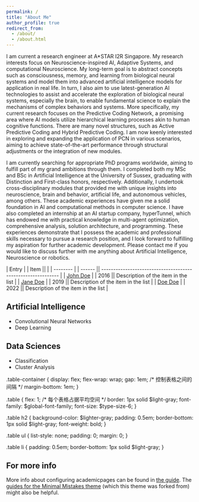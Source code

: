 ```yaml
---
permalink: /
title: "About Me"
author_profile: true
redirect_from: 
  - /about/
  - /about.html
---
```


I am current a research engineer at A*STAR I2R Singapore. My research interests focus on Neuroscience-inspired AI, Adaptive Systems, and computational Neuroscience. My long-term goal is to abstract concepts such as consciousness, memory, and learning from biological neural systems and model them into advanced artificial intelligence models for application in real life. In turn, I also aim to use latest-generation AI technologies to assist and accelerate the exploration of biological neural systems, especially the brain, to enable fundamental science to explain the mechanisms of complex behaviors and systems. More specifically, my current research focuses on the Predictive Coding Network, a promising area where AI models utilize hierarchical learning processes akin to human cognitive functions. There are many novel structures, such as Active Predictive Coding and Hybrid Predictive Coding. I am now keenly interested in exploring and expanding the application of PCN in various scenarios, aiming to achieve state-of-the-art performance through structural adjustments or the integration of new modules.


I am currently searching for appropriate PhD programs worldwide, aiming to fulfill part of my grand ambitions through them. I completed both my MSc and BSc in Artificial Intelligence at the University of Sussex, graduating with Distinction and First-class honors, respectively. Additionally, I undertook cross-disciplinary modules that provided me with unique insights into neuroscience, brain and behavior, artificial life, and autonomous vehicles, among others. These academic experiences have given me a solid foundation in AI and computational methods in computer science. I have also completed an internship at an AI startup company, hyperTunnel, which has endowed me with practical knowledge in multi-agent optimization, comprehensive analysis, solution architecture, and programming. These experiences demonstrate that I possess the academic and professional skills necessary to pursue a research position, and I look forward to fulfilling my aspiration for further academic development. Please contact me if you would like to discuss further with me anything about Artificial Intelligence, Neuroscience or robotics.


| Entry            | | Item   ||                                                              |
| --------         | | ------ || ------------------------------------------------------------ |
| [John Doe](#)    | | 2016   || Description of the item in the list                          |
| [Jane Doe](#)    | | 2019   || Description of the item in the list                          |
| [Doe Doe](#)     | | 2022   || Description of the item in the list                          |


<div class="table-container">
  <div class="table">
    <!-- 第一个表格的内容 -->
    <h2>Artificial Intelligence</h2>
    <ul>
      <li>Convolutional Neural Networks</li>
      <li>Deep Learning</li>
      <!-- 其他项目 -->
    </ul>
  </div>
  <div class="table">
    <!-- 第二个表格的内容 -->
    <h2>Data Sciences</h2>
    <ul>
      <li>Classification</li>
      <li>Cluster Analysis</li>
      <!-- 其他项目 -->
    </ul>
  </div>
  <!-- 其他表格 -->
</div>

<css>
.table-container {
  display: flex;
  flex-wrap: wrap;
  gap: 1em; /* 控制表格之间的间隔 */
  margin-bottom: 1em;
}

.table {
  flex: 1; /* 每个表格占据平均空间 */
  border: 1px solid $light-gray;
  font-family: $global-font-family;
  font-size: $type-size-6;
}

.table h2 {
  background-color: $lighter-gray;
  padding: 0.5em;
  border-bottom: 1px solid $light-gray;
  font-weight: bold;
}

.table ul {
  list-style: none;
  padding: 0;
  margin: 0;
}

.table li {
  padding: 0.5em;
  border-bottom: 1px solid $light-gray;
}</css>

For more info
------
More info about configuring academicpages can be found in [the guide](https://academicpages.github.io/markdown/). 
The [guides for the Minimal Mistakes theme](https://mmistakes.github.io/minimal-mistakes/docs/configuration/) (which this theme was forked from) might also be helpful.
